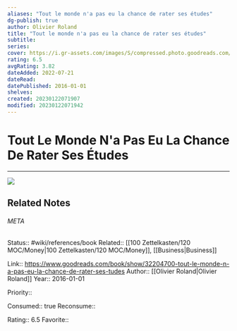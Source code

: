 ```yaml
---
aliases: "Tout le monde n'a pas eu la chance de rater ses études"
dg-publish: true
author: Olivier Roland
title: "Tout le monde n'a pas eu la chance de rater ses études"
subtitle: 
series: 
cover: https://i.gr-assets.com/images/S/compressed.photo.goodreads.com/books/1604063085l/32204700._SX318_.jpg
rating: 6.5
avgRating: 3.82
dateAdded: 2022-07-21
dateRead: 
datePublished: 2016-01-01
shelves: 
created: 20230122071907
modified: 20230122071942
---
```

# Tout Le Monde N'a Pas Eu La Chance De Rater Ses Études
---
![](https://i.gr-assets.com/images/S/compressed.photo.goodreads.com/books/1604063085l/32204700._SX318_.jpg)

## Related Notes




###### META
Status:: #wiki/references/book
Related:: [[100 Zettelkasten/120 MOC/Money\|100 Zettelkasten/120 MOC/Money]], [[Business\|Business]]

Link:: https://www.goodreads.com/book/show/32204700-tout-le-monde-n-a-pas-eu-la-chance-de-rater-ses-tudes
Author:: [[Olivier Roland\|Olivier Roland]]
Year:: 2016-01-01

Priority:: 

Consumed:: true
Reconsume:: 

Rating:: 6.5
Favorite:: 
